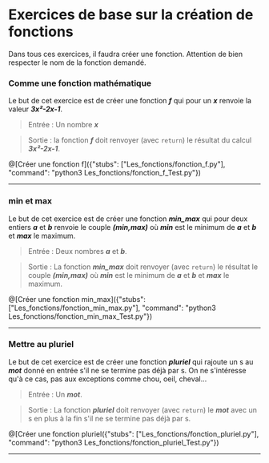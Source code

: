 # Exercices de base sur la création de fonctions

Dans tous ces exercices, il faudra créer une fonction. Attention de bien respecter le nom de la fonction demandé.

### Comme une fonction mathématique

Le but de cet exercice est de créer une fonction ***f*** qui pour un ***x*** renvoie la valeur ***3x²-2x-1***.

> Entrée : Un nombre ***x***

> Sortie : la fonction ***f*** doit renvoyer (avec `return`) le résultat du calcul ***3x²-2x-1***.

@[Créer une fonction f]({"stubs": ["Les_fonctions/fonction_f.py"], "command": "python3 Les_fonctions/fonction_f_Test.py"})

---

### min et max

Le but de cet exercice est de créer une fonction ***min_max*** qui pour deux entiers ***a*** et ***b*** renvoie le couple ***(min,max)*** où ***min*** est le minimum de ***a*** et ***b*** et ***max*** le maximum.

> Entrée : Deux nombres ***a*** et ***b***.

> Sortie : La fonction ***min_max*** doit renvoyer (avec `return`) le résultat le couple ***(min,max)*** où ***min*** est le minimum de ***a*** et ***b*** et ***max*** le maximum.

@[Créer une fonction min_max]({"stubs": ["Les_fonctions/fonction_min_max.py"], "command": "python3 Les_fonctions/fonction_min_max_Test.py"})

---


### Mettre au pluriel

Le but de cet exercice est de créer une fonction ***pluriel*** qui rajoute un s au ***mot*** donné en entrée s'il ne se termine pas déjà par s. On ne s'intéresse qu'à ce cas, pas aux exceptions comme chou, oeil, cheval...

> Entrée : Un ***mot***.

> Sortie : La fonction ***pluriel*** doit renvoyer (avec `return`) le ***mot*** avec un s en plus à la fin s'il ne se termine pas déjà par s. 

@[Créer une fonction pluriel({"stubs": ["Les_fonctions/fonction_pluriel.py"], "command": "python3 Les_fonctions/fonction_pluriel_Test.py"})

---
